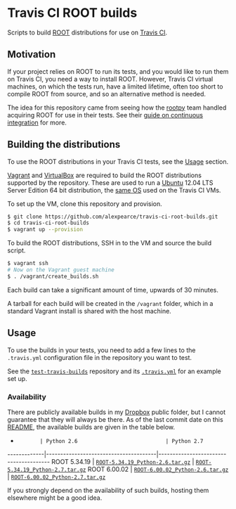 # Travis CI ROOT builds

Scripts to build [ROOT](http://root.cern.ch/) distributions for use on [Travis CI](https://travis-ci.org/).

## Motivation

If your project relies on ROOT to run its tests, and you would like to run them on Travis CI, you need a way to install ROOT.
However, Travis CI virtual machines, on which the tests run, have a limited lifetime, often too short to compile ROOT from source, and so an alternative method is needed.

The idea for this repository came from seeing how the [rootpy](http://www.rootpy.org/) team handled acquiring ROOT for use in their tests. See their [guide on continuous integration](https://github.com/rootpy/rootpy/wiki/Web-Server-and-Continuous-Integration) for more.

## Building the distributions

To use the ROOT distributions in your Travis CI tests, see the [Usage](#usage) section.

[Vagrant](http://www.vagrantup.com/) and [VirtualBox](https://www.virtualbox.org/) are required to build the ROOT distributions supported by the repository.
These are used to run a [Ubuntu](http://www.ubuntu.com/) 12.04 LTS Server Edition 64 bit distribution, the [same OS](http://docs.travis-ci.com/user/ci-environment/#CI-environment-OS) used on the Travis CI VMs.

To set up the VM, clone this repository and provision.

```bash
$ git clone https://github.com/alexpearce/travis-ci-root-builds.git
$ cd travis-ci-root-builds
$ vagrant up --provision
```

To build the ROOT distributions, SSH in to the VM and source the build script.

```bash
$ vagrant ssh
# Now on the Vagrant guest machine
$ . /vagrant/create_builds.sh
```

Each build can take a significant amount of time, upwards of 30 minutes.

A tarball for each build will be created in the `/vagrant` folder, which in a standard Vagrant install is shared with the host machine.

## Usage

To use the builds in your tests, you need to add a few lines to the `.travis.yml` configuration file in the repository you want to test.

See the [`test-travis-builds`](https://github.com/alexpearce/test-travis-builds) repository and its [`.travis.yml`](https://github.com/alexpearce/test-travis-builds/blob/master/.travis.yml) for an example set up.

### Availability

There are publicly available builds in my [Dropbox](https://www.dropbox.com/) public folder, but I cannot guarantee that they will always be there.
As of the last commit date on this [README](README.md), the available builds are given in the table below.

-            | Python 2.6                            | Python 2.7
-------------|---------------------------------------|---------------------------------------
ROOT 5.34.19 | [`ROOT-5.34.19_Python-2.6.tar.gz`][1] | [`ROOT-5.34.19_Python-2.7.tar.gz`][2]
ROOT 6.00.02 | [`ROOT-6.00.02_Python-2.6.tar.gz`][3] | [`ROOT-6.00.02_Python-2.7.tar.gz`][4]

[1]: https://dl.dropboxusercontent.com/u/37461/travis-ci-root-builds/ROOT-5.34.19_Python-2.6.tar.gz
[2]: https://dl.dropboxusercontent.com/u/37461/travis-ci-root-builds/ROOT-5.34.19_Python-2.7.tar.gz
[3]: https://dl.dropboxusercontent.com/u/37461/travis-ci-root-builds/ROOT-6.00.02_Python-2.6.tar.gz
[4]: https://dl.dropboxusercontent.com/u/37461/travis-ci-root-builds/ROOT-6.00.02_Python-2.7.tar.gz

If you strongly depend on the availability of such builds, hosting them elsewhere might be a good idea.

